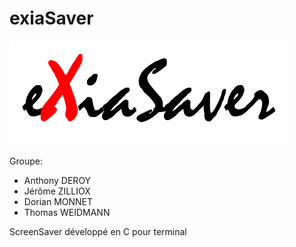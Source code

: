 # exiaSaver

![alt tag](https://github.com/ToolReaz/exiaSaver/blob/master/logo.PNG)

Groupe:
- Anthony DEROY
- Jérôme ZILLIOX
- Dorian MONNET
- Thomas WEIDMANN

ScreenSaver développé en C pour terminal
